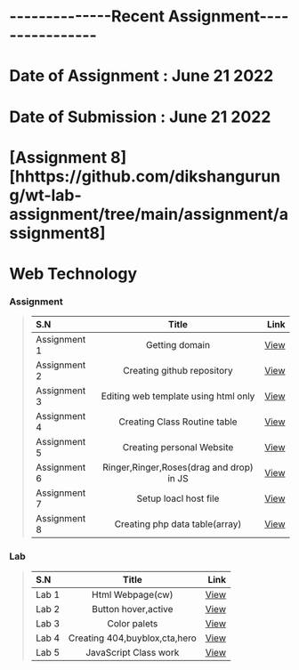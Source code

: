 # --------------Recent Assignment----------------
# Date of Assignment : June 21 2022
# Date of Submission : June 21 2022

# [Assignment 8][hhttps://github.com/dikshangurung/wt-lab-assignment/tree/main/assignment/assignment8]

# Web Technology

### Assignment
>| S.N      |  Title |  Link |
>| :--- | :----: | ---: |
>| Assignment 1      |Getting domain|  [View](https://www.dikshangrg.com.np/)|
>| Assignment 2      |Creating github repository| [View](https://github.com/dikshangurung/wt-lab-assignment)|
>| Assignment 3      |Editing web template using html only|   [View](https://github.com/dikshangurung/wt-lab-assignment/tree/main/assignment/assignment3)|
>| Assignment 4      |Creating Class Routine table|   [View](https://github.com/dikshangurung/wt-lab-assignment/tree/main/assignment/assignment4)|
>| Assignment 5      |Creating personal Website|   [View](https://www.dikshangrg.com.np/)|
>| Assignment 6      |Ringer,Ringer,Roses(drag and drop) in JS|   [View](https://github.com/dikshangurung/wt-lab-assignment/tree/main/assignment/assignment6)|
>| Assignment 7      |Setup loacl host file|   [View](https://github.com/dikshangurung/wt-lab-assignment/tree/main/assignment/assignment7)|
>| Assignment 8     |Creating php data table(array)|   [View](https://github.com/dikshangurung/wt-lab-assignment/tree/main/assignment/assignment8)|

### Lab 
>| S.N      | Title | Link |
>| :--- | :----: | ---: |
>| Lab 1      |Html Webpage(cw)|  [View](https://github.com/dikshangurung/wt-lab-assignment/tree/main/Lab/Lab%201)|
>| Lab 2      |Button hover,active|  [View](https://github.com/dikshangurung/wt-lab-assignment/tree/main/Lab/Lab%202)|
>| Lab 3      |Color palets|  [View](https://github.com/dikshangurung/wt-lab-assignment/tree/main/Lab/Lab%203)|
>| Lab 4      |Creating 404,buyblox,cta,hero|  [View](https://github.com/dikshangurung/wt-lab-assignment/tree/main/Lab/Lab%204)|
>| Lab 5      |JavaScript Class work|  [View](https://github.com/dikshangurung/wt-lab-assignment/tree/main/Lab/Lab%205)|
